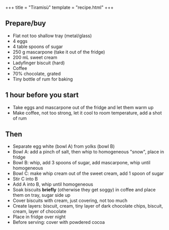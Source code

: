 +++
title = "Tiramisù"
template = "recipe.html"
+++

## Prepare/buy

- Flat not too shallow tray (metal/glass)
- 4 eggs
- 4 table spoons of sugar
- 250 g mascarpone (take it out of the fridge)
- 200 mL sweet cream
- Ladyfinger biscuit (hard)
- Coffee
- 70% chocolate, grated
- Tiny bottle of rum for baking


## 1 hour before you start

- Take eggs and mascarpone out of the fridge and let them warm up
- Make coffee, not too strong, let it cool to room temperature, add a shot of
  rum


## Then

- Separate egg white (bowl A) from yolks (bowl B)
- Bowl A: add a pinch of salt, then whip to homogeneous "snow", place in
  fridge
- Bowl B: whip, add 3 spoons of sugar, add mascarpone, whip until homogeneous
- Bowl C: make whip cream out of the sweet cream, add 1 spoon of sugar
- Stir C into B
- Add A into B, whip until homogeneous
- Soak biscuits **briefly** (otherwise they get soggy) in coffee and place them on tray, sugar side up
- Cover biscuits with cream, just covering, not too much
- Create layers: biscuit, cream, tiny layer of dark chocolate chips, biscuit, cream, layer of chocolate
- Place in fridge over night
- Before serving: cover with powdered cocoa
